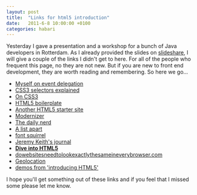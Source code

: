 ```yaml
---
layout: post
title:  "Links for html5 introduction"
date:   2011-6-8 10:00:00 +0100
categories: habari
---
```

<p>Yesterday I gave a presentation and a workshop for a bunch of Java developers in Rotterdam. As I already provided the slides on <a href="http://www.slideshare.net/wnas/">slideshare</a>, I will give a couple of the links I didn't get to here. For all of the people who frequent this page, no they are not new. But if you are new to front end development, they are worth reading and remembering. So here we go...</p>
<ul class="openintabs">
<li><a href="http://wnas.nl/hidden-advantage-of-event-delegation">Myself on event delegation</a></li>
<li><a href="http://www.456bereastreet.com/archive/200601/css_3_selectors_explained/">CSS3 selectors explained</a></li>
<li><a href="http://www.css3.info/">On CSS3</a></li>
<li><a href="http://html5boilerplate.com/">HTML5 boilerplate</a></li>
<li><a href="http://initializr.com/">Another HTML5 starter site</a></li>
<li><a href="http://www.modernizr.com/">Modernizer</a></li>
<li><a href="http://dailynerd.nl/">The daily nerd</a></li>
<li><a href="http://www.alistapart.com/">A list apart</a></li>
<li><a href="http://www.fontsquirrel.com/">font squirrel</a></li>
<li><a href="http://adactio.com/journal/">Jeremy Keith's journal</a></li>
<li><strong><a href="http://diveintohtml5.org/">Dive into HTML5</a></strong></li>
<li><a href="http://dowebsitesneedtolookexactlythesameineverybrowser.com/">dowebsitesneedtolookexactlythesameineverybrowser.com</a></li>
<li><a href="http://isgeolocationpartofhtml5.com/">Geolocation</a></li>
<li><a href="http://html5demos.com/">demos from 'introducing HTML5'</a></li></ul>
<p>I hope you'll get something out of these links and if you feel that I missed some please let me know.</p>
	
